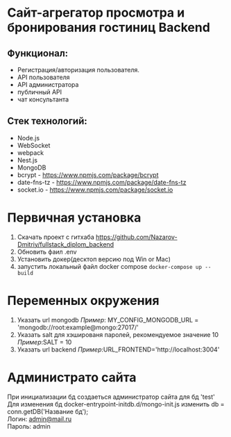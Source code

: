 # Cайт-агрегатор просмотра и бронирования гостиниц Backend

## Функционал:
* Регистрация/авторизация пользователя. 
* API пользователя
* API администратора
* публичный API
* чат консультанта

## Стек технологий:
* Node.js
* WebSocket
* webpack
* Nest.js
* MongoDB
* bcrypt - https://www.npmjs.com/package/bcrypt
* date-fns-tz - https://www.npmjs.com/package/date-fns-tz
* socket.io - https://www.npmjs.com/package/socket.io


# Первичная установка
1. Скачать проект с гитхаба https://github.com/Nazarov-Dmitriy/fullstack_diplom_backend
2. Обновить фаил .env
3. Установить докер(десктоп версию под Win or Mac)
3. запустить локальный файл docker compose  `docker-compose up --build `

# Переменных окружения
1. Указать url mongodb
*Пример*: MY_CONFIG_MONGODB_URL = 'mongodb://root:example@mongo:27017/'
2. Указать salt для хэшированя паролей, рекомендуемое значение 10
*Пример*:SALT = 10
3. Указать url backend 
*Пример*:URL_FRONTEND='http://localhost:3004'

# Администрато сайта
При инициализации бд создаеться администратор сайта для бд 'test'   
Для изменения бд docker-entrypoint-initdb.d/mongo-init.js изменить db = conn.getDB('Название бд');   
Логин: admin@mail.ru   
Пароль: admin   



